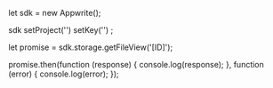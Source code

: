 let sdk = new Appwrite();

sdk
    setProject('')
    setKey('')
;

let promise = sdk.storage.getFileView('[ID]');

promise.then(function (response) {
    console.log(response);
}, function (error) {
    console.log(error);
});